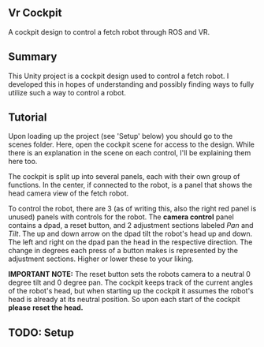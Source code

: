 ## Vr Cockpit
A cockpit design to control a fetch robot through ROS and VR.

## Summary
This Unity project is a cockpit design used to control a fetch robot. I developed this 
in hopes of understanding and possibly finding ways to fully utilize such a way to control a
robot. 

## Tutorial
Upon loading up the project (see 'Setup' below) you should go to the scenes folder. Here, open the 
cockpit scene for access to the design. While there is an explanation in the scene on each control,
I'll be explaining them here too. 

The cockpit is split up into several panels, each with their own group of functions. In the center, if
connected to the robot, is a panel that shows the head camera view of the fetch robot. 

To control the robot, there are 3 (as of writing this, also the right red panel is unused) panels
with controls for the robot. The **camera control** panel contains a dpad, a reset button, and 2 adjustment
sections labeled *Pan* and *Tilt*. The up and down arrow on the dpad tilt the robot's head up and down. The 
left and right on the dpad pan the head in the respective direction. The change in degrees each press of a 
button makes is represented by the adjustment sections. Higher or lower these to your liking.

**IMPORTANT NOTE:** The reset button sets the robots camera to a neutral 0 degree tilt and 0 degree pan.
The cockpit keeps track of the current angles of the robot's head, but when starting up the cockpit
it assumes the robot's head is already at its neutral position. So upon each start of the cockpit **please**
**reset the head.**

## TODO: Setup